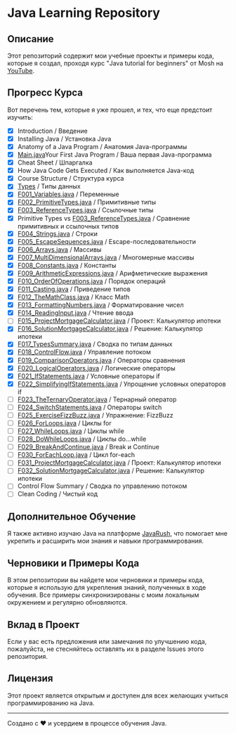 # Java Learning Repository

## Описание
Этот репозиторий содержит мои учебные проекты и примеры кода, которые я создал, проходя курс "Java tutorial for beginners" от Mosh на [YouTube](https://www.youtube.com/watch?v=eIrMbAQSU34).

## Прогресс Курса
Вот перечень тем, которые я уже прошел, и тех, что еще предстоит изучить:


- [x] Introduction / Введение
- [x] Installing Java / Установка Java
- [x] Anatomy of a Java Program / Анатомия Java-программы
- [x] [Main.java](src/Main.java)Your First Java Program / Ваша первая Java-программа
- [x] Cheat Sheet / Шпаргалка
- [x] How Java Code Gets Executed / Как выполняется Java-код
- [x] Course Structure / Структура курса
- [x] [Types](src/F001_Variables.java) / Типы данных
- [x] [F001_Variables.java](src/F001_Variables.java) / Переменные
- [x] [F002_PrimitiveTypes.java](src/F002_PrimitiveTypes.java) / Примитивные типы
- [x] [F003_ReferenceTypes.java](src/F003_ReferenceTypes.java) / Ссылочные типы
- [x] Primitive Types vs [F003_ReferenceTypes.java](src/F003_ReferenceTypes.java) / Сравнение примитивных и ссылочных типов
- [x] [F004_Strings.java](src/F004_Strings.java) / Строки
- [x] [F005_EscapeSequences.java](src/F005_EscapeSequences.java) / Escape-последовательности
- [x] [F006_Arrays.java](src/F006_Arrays.java) / Массивы
- [x] [F007_MultiDimensionalArrays.java](src/F007_MultiDimensionalArrays.java) / Многомерные массивы
- [x] [F008_Constants.java](src/F008_Constants.java) / Константы
- [x] [F009_ArithmeticExpressions.java](src/F009_ArithmeticExpressions.java) / Арифметические выражения
- [x] [F010_OrderOfOperations.java](src/F010_OrderOfOperations.java) / Порядок операций
- [x] [F011_Casting.java](src/F011_Casting.java) / Приведение типов
- [x] [F012_TheMathClass.java](src/F012_TheMathClass.java) / Класс Math
- [x] [F013_FormattingNumbers.java](src/F013_FormattingNumbers.java) / Форматирование чисел
- [x] [F014_ReadingInput.java](src/F014_ReadingInput.java) / Чтение ввода
- [ ] [F015_ProjectMortgageCalculator.java](src/F015_ProjectMortgageCalculator.java) / Проект: Калькулятор ипотеки
- [x] [F016_SolutionMortgageCalculator.java](src/F016_SolutionMortgageCalculator.java) / Решение: Калькулятор ипотеки
- [x] [F017_TypesSummary.java](src/F017_TypesSummary.java) / Сводка по типам данных
- [x] [F018_ControlFlow.java](src/F018_ControlFlow.java) / Управление потоком
- [x] [F019_ComparisonOperators.java](src/F019_ComparisonOperators.java) / Операторы сравнения
- [x] [F020_LogicalOperators.java](src/F020_LogicalOperators.java) / Логические операторы
- [x] [F021_IfStatements.java](src/F021_IfStatements.java) / Условные операторы if
- [x] [F022_SimplifyingIfStatements.java](src/F022_SimplifyingIfStatements.java) / Упрощение условных операторов if
- [ ] [F023_TheTernaryOperator.java](src/F023_TheTernaryOperator.java) / Тернарный оператор
- [ ] [F024_SwitchStatements.java](src/F024_SwitchStatements.java) / Операторы switch
- [ ] [F025_ExerciseFizzBuzz.java](src/F025_ExerciseFizzBuzz.java) / Упражнение: FizzBuzz
- [ ] [F026_ForLoops.java](src/F026_ForLoops.java) / Циклы for
- [ ] [F027_WhileLoops.java](src/F027_WhileLoops.java) / Циклы while
- [ ] [F028_DoWhileLoops.java](src/F028_DoWhileLoops.java) / Циклы do...while
- [ ] [F029_BreakAndContinue.java](src/F029_BreakAndContinue.java) / Break и Continue
- [ ] [F030_ForEachLoop.java](src/F030_ForEachLoop.java) / Цикл for-each
- [ ] [F031_ProjectMortgageCalculator.java](src/F031_ProjectMortgageCalculator.java) / Проект: Калькулятор ипотеки
- [ ] [F032_SolutionMortgageCalculator.java](src/F032_SolutionMortgageCalculator.java) / Решение: Калькулятор ипотеки
- [ ] Control Flow Summary / Сводка по управлению потоком
- [ ] Clean Coding / Чистый код

## Дополнительное Обучение
Я также активно изучаю Java на платформе [JavaRush](https://javarush.com), что помогает мне укрепить и расширить мои знания и навыки программирования.

## Черновики и Примеры Кода
В этом репозитории вы найдете мои черновики и примеры кода, которые я использую для укрепления знаний, полученных в ходе обучения. Все примеры синхронизированы с моим локальным окружением и регулярно обновляются.

## Вклад в Проект
Если у вас есть предложения или замечания по улучшению кода, пожалуйста, не стесняйтесь оставлять их в разделе Issues этого репозитория.

## Лицензия
Этот проект является открытым и доступен для всех желающих учиться программированию на Java.

---

Создано с ❤️ и усердием в процессе обучения Java.
